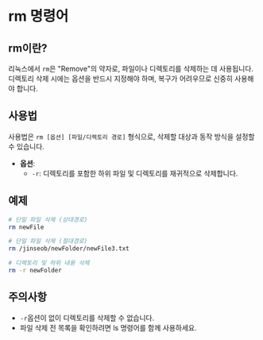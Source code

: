 # rm 명령어

## rm이란?

리눅스에서 `rm`은 "Remove"의 약자로, 파일이나 디렉토리를 삭제하는 데 사용됩니다.  
디렉토리 삭제 시에는 옵션을 반드시 지정해야 하며, 복구가 어려우므로 신중히 사용해야 합니다.

## 사용법

사용법은 `rm [옵션] [파일/디렉토리 경로]` 형식으로, 삭제할 대상과 동작 방식을 설정할 수 있습니다.

- **옵션**:
  - `-r`: 디렉토리를 포함한 하위 파일 및 디렉토리를 재귀적으로 삭제합니다.

## 예제

```bash
# 단일 파일 삭제 (상대경로)
rm newFile
```

```bash
# 단일 파일 삭제 (절대경로)
rm /jinseob/newFolder/newFile3.txt
```

```bash
# 디렉토리 및 하위 내용 삭제
rm -r newFolder
```

## 주의사항
- `-r`옵션이 없이 디렉토리를 삭제할 수 없습니다.
- 파일 삭제 전 목록을 확인하려면 ls 명령어를 함께 사용하세요.
